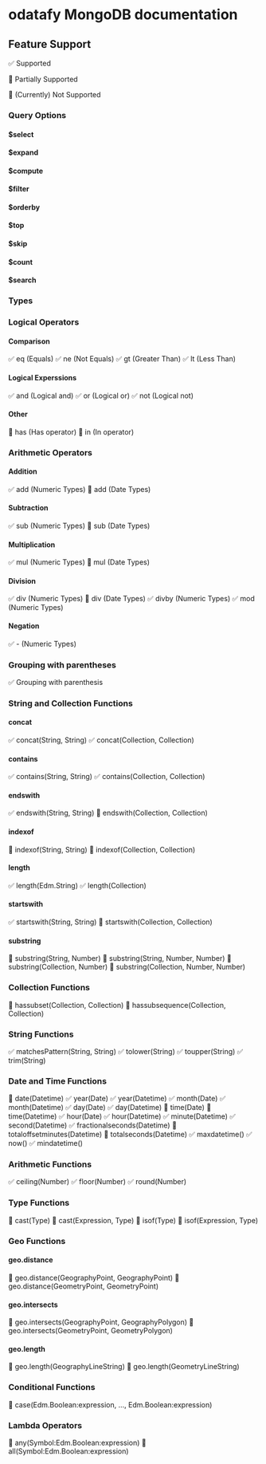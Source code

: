 # odatafy MongoDB documentation

## Feature Support

:white_check_mark: Supported

:large_orange_diamond: Partially Supported

:red_circle: (Currently) Not Supported

### Query Options

#### $select

#### $expand

#### $compute

#### $filter

#### $orderby

#### $top

#### $skip

#### $count

#### $search

### Types

### Logical Operators

#### Comparison

:white_check_mark: eq (Equals)
:white_check_mark: ne (Not Equals)
:white_check_mark: gt (Greater Than)
:white_check_mark: lt (Less Than)

#### Logical Experssions

:white_check_mark: and (Logical and)
:white_check_mark: or (Logical or)
:white_check_mark: not (Logical not)

#### Other

:red_circle: has (Has operator)
:red_circle: in (In operator)

### Arithmetic Operators

#### Addition

:white_check_mark: add (Numeric Types)
:large_orange_diamond: add (Date Types)

#### Subtraction

:white_check_mark: sub (Numeric Types)
:large_orange_diamond: sub (Date Types)

#### Multiplication

:white_check_mark: mul (Numeric Types)
:red_circle: mul (Date Types)

#### Division

:white_check_mark: div (Numeric Types)
:red_circle: div (Date Types)
:white_check_mark: divby (Numeric Types)
:white_check_mark: mod (Numeric Types)

#### Negation

:white_check_mark: - (Numeric Types)

### Grouping with parentheses

:white_check_mark: Grouping with parenthesis

### String and Collection Functions

#### concat

:white_check_mark: concat(String, String)
:white_check_mark: concat(Collection, Collection)

#### contains

:white_check_mark: contains(String, String)
:white_check_mark: contains(Collection, Collection)

#### endswith

:white_check_mark: endswith(String, String)
:red_circle: endswith(Collection, Collection)

#### indexof

:red_circle: indexof(String, String)
:red_circle: indexof(Collection, Collection)

#### length

:white_check_mark: length(Edm.String)
:white_check_mark: length(Collection)

#### startswith

:white_check_mark: startswith(String, String)
:red_circle: startswith(Collection, Collection)

#### substring

:red_circle: substring(String, Number)
:red_circle: substring(String, Number, Number)
:red_circle: substring(Collection, Number)
:red_circle: substring(Collection, Number, Number)

### Collection Functions

:red_circle: hassubset(Collection, Collection)
:red_circle: hassubsequence(Collection, Collection)

### String Functions

:white_check_mark: matchesPattern(String, String)
:white_check_mark: tolower(String)
:white_check_mark: toupper(String)
:white_check_mark: trim(String)

### Date and Time Functions

:red_circle: date(Datetime)
:white_check_mark: year(Date)
:white_check_mark: year(Datetime)
:white_check_mark: month(Date)
:white_check_mark: month(Datetime)
:white_check_mark: day(Date)
:white_check_mark: day(Datetime)
:red_circle: time(Date)
:red_circle: time(Datetime)
:white_check_mark: hour(Date)
:white_check_mark: hour(Datetime)
:white_check_mark: minute(Datetime)
:white_check_mark: second(Datetime)
:white_check_mark: fractionalseconds(Datetime)
:red_circle: totaloffsetminutes(Datetime)
:red_circle: totalseconds(Datetime)
:white_check_mark: maxdatetime()
:white_check_mark: now()
:white_check_mark: mindatetime()

### Arithmetic Functions

:white_check_mark: ceiling(Number)
:white_check_mark: floor(Number)
:white_check_mark: round(Number)

### Type Functions

:red_circle: cast(Type)
:large_orange_diamond: cast(Expression, Type)
:red_circle: isof(Type)
:red_circle: isof(Expression, Type)

### Geo Functions

#### geo.distance

:red_circle: geo.distance(GeographyPoint, GeographyPoint)
:red_circle: geo.distance(GeometryPoint, GeometryPoint)

#### geo.intersects

:red_circle: geo.intersects(GeographyPoint, GeographyPolygon)
:red_circle: geo.intersects(GeometryPoint, GeometryPolygon)

#### geo.length

:red_circle: geo.length(GeographyLineString)
:red_circle: geo.length(GeometryLineString)

### Conditional Functions

:red_circle: case(Edm.Boolean:expression, ..., Edm.Boolean:expression)

### Lambda Operators

:red_circle: any(Symbol:Edm.Boolean:expression)
:red_circle: all(Symbol:Edm.Boolean:expression)
